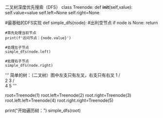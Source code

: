 二叉树深度优先搜索（DFS）
class Treenode:
    def __init__(self,value):
        self.value=value
        self.left=None
        self.right=None

#最基础的DFS实现
def simple_dfs(node):
    #出利空节点
    if node is None:
        return 
    
    #首先处理当前节点
    print(f'访问节点：{node.value}')

    #处理左子节点
    simple_dfs(node.left)

    #处理右子节点
    simple_dfs(node.right)


'''
简单的树：（二叉树）图中左支只有左叉，右支只有右叉
       1
      / \
     2   3
    /     \
   4       5
'''

root=Treenode(1)
root.left=Treenode(2)
root.right=Treenode(3)
root.left.left=Treenode(4)
root.right.right=Treenode(5)

print("开始遍历树：")
simple_dfs(root)
